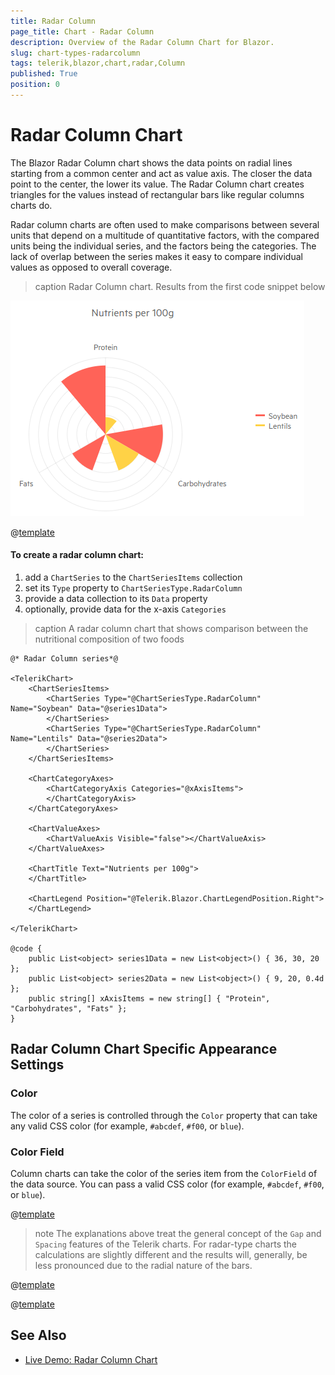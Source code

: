 ```yaml
---
title: Radar Column
page_title: Chart - Radar Column
description: Overview of the Radar Column Chart for Blazor.
slug: chart-types-radarcolumn
tags: telerik,blazor,chart,radar,Column
published: True
position: 0
---
```


# Radar Column Chart

The Blazor Radar Column chart shows the data points on radial lines starting from a common center and act as value axis. The closer the data point to the center, the lower its value. The Radar Column chart creates triangles for the values instead of rectangular bars like regular columns charts do.

Radar column charts are often used to make comparisons between several units that depend on a multitude of quantitative factors, with the compared units being the individual series, and the factors being the categories. The lack of overlap between the series makes it easy to compare individual values as opposed to overall coverage.


>caption Radar Column chart. Results from the first code snippet below

![](images/basic-radar-column-chart.png)

@[template](/_contentTemplates/chart/link-to-basics.md#understand-basics-and-databinding-first)

#### To create a radar column chart:

1. add a `ChartSeries` to the `ChartSeriesItems` collection
2. set its `Type` property to `ChartSeriesType.RadarColumn`
3. provide a data collection to its `Data` property
4. optionally, provide data for the x-axis `Categories`


>caption A radar column chart that shows comparison between the nutritional composition of two foods

````CSHTML
@* Radar Column series*@

<TelerikChart>
    <ChartSeriesItems>
        <ChartSeries Type="@ChartSeriesType.RadarColumn" Name="Soybean" Data="@series1Data">
        </ChartSeries>
        <ChartSeries Type="@ChartSeriesType.RadarColumn" Name="Lentils" Data="@series2Data">
        </ChartSeries>
    </ChartSeriesItems>

    <ChartCategoryAxes>
        <ChartCategoryAxis Categories="@xAxisItems">
        </ChartCategoryAxis>
    </ChartCategoryAxes>

    <ChartValueAxes>
        <ChartValueAxis Visible="false"></ChartValueAxis>
    </ChartValueAxes>

    <ChartTitle Text="Nutrients per 100g">
    </ChartTitle>

    <ChartLegend Position="@Telerik.Blazor.ChartLegendPosition.Right">
    </ChartLegend>

</TelerikChart>

@code {
    public List<object> series1Data = new List<object>() { 36, 30, 20 };
    public List<object> series2Data = new List<object>() { 9, 20, 0.4d };
    public string[] xAxisItems = new string[] { "Protein", "Carbohydrates", "Fats" };
}
````


## Radar Column Chart Specific Appearance Settings

### Color

The color of a series is controlled through the `Color` property that can take any valid CSS color (for example, `#abcdef`, `#f00`, or `blue`).

### Color Field

Column charts can take the color of the series item from the `ColorField` of the data source. You can pass a valid CSS color (for example, `#abcdef`, `#f00`, or `blue`).

@[template](/_contentTemplates/chart/link-to-basics.md#gap-and-spacing)

>note The explanations above treat the general concept of the `Gap` and `Spacing` features of the Telerik charts. For radar-type charts the calculations are slightly different and the results will, generally, be less pronounced due to the radial nature of the bars.

@[template](/_contentTemplates/chart/link-to-basics.md#configurable-nested-chart-settings)

@[template](/_contentTemplates/chart/link-to-basics.md#configurable-nested-chart-settings-categorical)

## See Also

  * [Live Demo: Radar Column Chart](https://demos.telerik.com/blazor-ui/chart/radar-column-chart)
